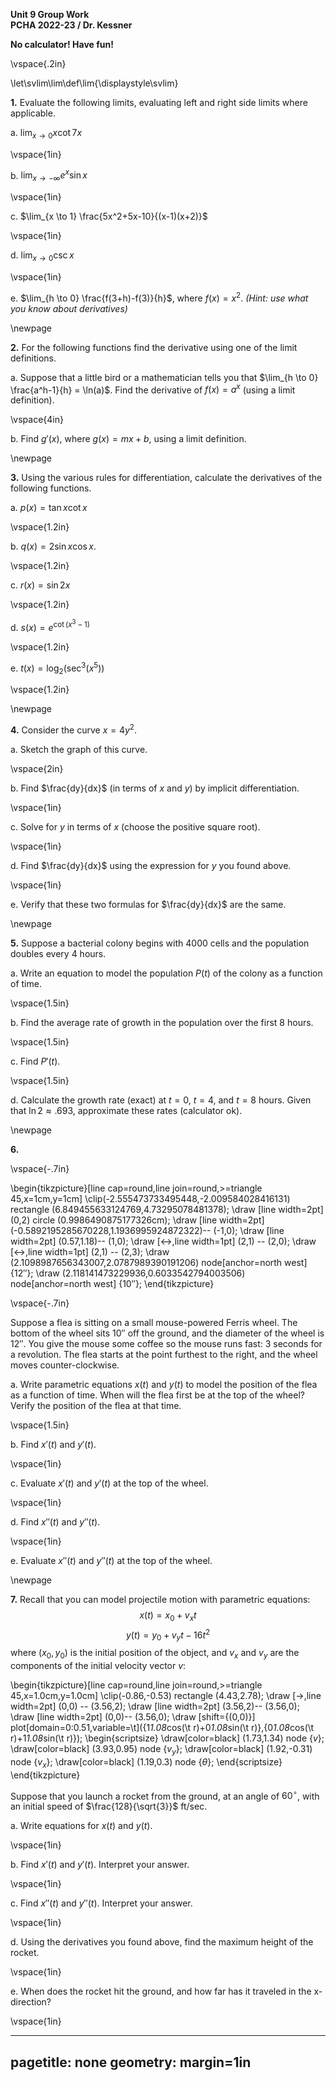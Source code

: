 __Unit 9 Group Work__  
__PCHA 2022-23 / Dr. Kessner__  

__No calculator!  Have fun!__

\vspace{.2in}

\let\svlim\lim\def\lim{\displaystyle\svlim}


__1.__ Evaluate the following limits, evaluating left and right side limits
where applicable.

a. $\lim_{x \to 0} x\cot 7x$

\vspace{1in}

b. $\lim_{x \to -\infty} e^{x} \sin x$

\vspace{1in}

c. $\lim_{x \to 1} \frac{5x^2+5x-10}{(x-1)(x+2)}$

\vspace{1in}

d. $\lim_{x \to 0} \csc x$

\vspace{1in}

e. $\lim_{h \to 0} \frac{f(3+h)-f(3)}{h}$, where $f(x) = x^2$. 
_(Hint: use what you know about derivatives)_

\newpage

__2.__  For the following functions find the derivative using one of the limit definitions.

a. Suppose that a little bird or a mathematician tells you that $\lim_{h \to 0}
\frac{a^h-1}{h} = \ln(a)$.  Find the derivative of $f(x) = a^x$ (using a limit
definition).

\vspace{4in}

b. Find $g'(x)$, where $g(x) = mx + b$, using a limit definition.

\newpage

__3.__ Using the various rules for differentiation, calculate the derivatives
of the following functions.

a. $p(x) = \tan x \cot x$

\vspace{1.2in}

b. $q(x) = 2 \sin x \cos x$.

\vspace{1.2in}

c. $r(x) = \sin 2x$

\vspace{1.2in}

d. $s(x) = e^{\cot (x^3 - 1)}$

\vspace{1.2in}

e. $t(x) = \log_2(\sec^3(x^5))$

\vspace{1.2in}

\newpage

__4.__  Consider the curve $x = 4y^2$.

a. Sketch the graph of this curve.

\vspace{2in}

b. Find $\frac{dy}{dx}$ (in terms of $x$ and $y$) by implicit differentiation.

\vspace{1in}

c. Solve for $y$ in terms of $x$ (choose the positive square root).

\vspace{1in}

d. Find $\frac{dy}{dx}$ using the expression for $y$ you found above.

\vspace{1in}

e. Verify that these two formulas for $\frac{dy}{dx}$ are the same.

\newpage

__5.__  Suppose a bacterial colony begins with 4000 cells and the population
doubles every 4 hours.

a. Write an equation to model the population $P(t)$ of the colony as a function
of time.

\vspace{1.5in}

b. Find the average rate of growth in the population over the first 8 hours.

\vspace{1.5in}

c. Find $P'(t)$.

\vspace{1.5in}

d. Calculate the growth rate (exact) at $t=0$, $t=4$, and $t=8$ hours.  Given that 
$\ln 2 \approx .693$, approximate these rates (calculator ok).

\newpage


__6.__ 

\vspace{-.7in}

\begin{tikzpicture}[line cap=round,line join=round,>=triangle 45,x=1cm,y=1cm]
\clip(-2.555473733495448,-2.009584028416131) rectangle (6.849455633124769,4.73295078481378);
\draw [line width=2pt] (0,2) circle (0.9986490875177326cm);
\draw [line width=2pt] (-0.5892195285670228,1.1936995924872322)-- (-1,0);
\draw [line width=2pt] (0.57,1.18)-- (1,0);
\draw [<->,line width=1pt] (2,1) -- (2,0);
\draw [<->,line width=1pt] (2,1) -- (2,3);
\draw (2.1098987656343007,2.0787989390191206) node[anchor=north west] {$12''$};
\draw (2.118141473229936,0.6033542794003506) node[anchor=north west] {$10''$};
\end{tikzpicture}

\vspace{-.7in}

Suppose a flea is sitting on a small mouse-powered Ferris wheel.  The bottom of
the wheel sits $10''$ off the ground, and the diameter of the wheel is $12''$.
You give the mouse some coffee so the mouse runs fast: 3 seconds for a
revolution.  The flea starts at the point furthest to the right, and the wheel
moves counter-clockwise.

a. Write parametric equations $x(t)$ and $y(t)$ to model the position of the
flea as a function of time.  When will the flea first be at the top of the wheel?
Verify the position of the flea at that time.

\vspace{1.5in}

b. Find $x'(t)$ and $y'(t)$.

\vspace{1in}

c. Evaluate $x'(t)$ and $y'(t)$ at the top of the wheel.

\vspace{1in}

d. Find $x''(t)$ and $y''(t)$.

\vspace{1in}

e. Evaluate $x''(t)$ and $y''(t)$ at the top of the wheel.


\newpage

__7.__ Recall that you can model projectile motion with parametric equations:
$$
    x(t) = x_0 + v_x t
$$
$$
    y(t) = y_0 + v_y t -16t^2 
$$
where $(x_0, y_0)$ is the initial position of the object, and $v_x$ and $v_y$
are the components of the initial velocity vector $v$:

\begin{tikzpicture}[line cap=round,line join=round,>=triangle 45,x=1.0cm,y=1.0cm]
\clip(-0.86,-0.53) rectangle (4.43,2.78);
\draw [->,line width=2pt] (0,0) -- (3.56,2);
\draw [line width=2pt] (3.56,2)-- (3.56,0);
\draw [line width=2pt] (0,0)-- (3.56,0);
\draw [shift={(0,0)}] plot[domain=0:0.51,variable=\t]({1*1.08*cos(\t r)+0*1.08*sin(\t r)},{0*1.08*cos(\t r)+1*1.08*sin(\t r)});
\begin{scriptsize}
\draw[color=black] (1.73,1.34) node {$v$};
\draw[color=black] (3.93,0.95) node {$v_y$};
\draw[color=black] (1.92,-0.31) node {$v_x$};
\draw[color=black] (1.19,0.3) node {$\theta$};
\end{scriptsize}
\end{tikzpicture}

Suppose that you launch a rocket from the ground, at an angle
of $60^{\circ}$, with an initial speed of $\frac{128}{\sqrt{3}}$ ft/sec. 

a. Write equations for $x(t)$ and $y(t)$.

\vspace{1in}

b.  Find $x'(t)$ and $y'(t)$.  Interpret your answer.

\vspace{1in}

c.  Find $x''(t)$ and $y''(t)$.  Interpret your answer.

\vspace{1in}

d.  Using the derivatives you found above, find the maximum height of the rocket.

\vspace{1in}

e.  When does the rocket hit the ground, and how far has it traveled in the
x-direction?

\vspace{1in}


---
pagetitle: none
geometry: margin=1in
---


